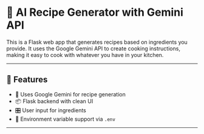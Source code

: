 # 🍳 AI Recipe Generator with Gemini API

This is a Flask web app that generates recipes based on ingredients you provide. It uses the Google Gemini API to create cooking instructions, making it easy to cook with whatever you have in your kitchen.

---

## 🚀 Features

- 🧠 Uses Google Gemini for recipe generation
- 📦 Flask backend with clean UI
- 🎛️ User input for ingredients
- 🔐 Environment variable support via `.env`


---

